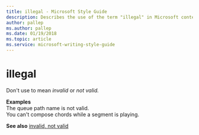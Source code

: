 ```yaml
---
title: illegal - Microsoft Style Guide
description: Describes the use of the term "illegal" in Microsoft content.
author: pallep
ms.author: pallep
ms.date: 01/19/2018
ms.topic: article
ms.service: microsoft-writing-style-guide
---
```


# illegal

Don't use to mean *invalid* or *not valid.*

**Examples**  
The queue path name is not valid.   
You can't compose chords while a segment is playing.

**See also**  [invalid, not valid](~/a-z-word-list-term-collections/i/invalid-not-valid.md)
